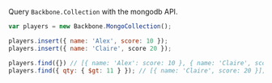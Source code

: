 Query ```Backbone.Collection``` with the mongodb API.

```JavaScript
var players = new Backbone.MongoCollection();

players.insert({ name: 'Alex', score: 10 });
players.insert({ name: 'Claire', score 20 });

players.find({}) // [{ name: 'Alex': score: 10 }, { name: 'Claire', score: 20 }]
players.find({ qty: { $gt: 11 } }); // [{ name: 'Claire', score: 20 }];
```
